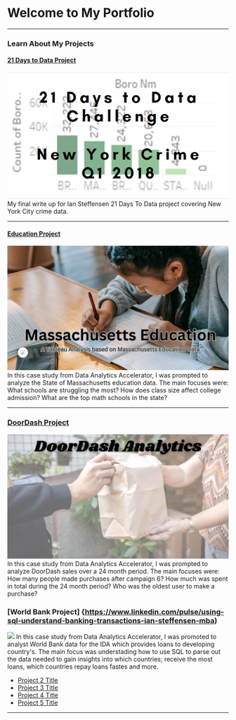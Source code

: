 # Welcome to My Portfolio

---

### Learn About My Projects


 

#### [21 Days to Data Project](https://www.linkedin.com/pulse/what-i-learned-21-days-from-data-ian-steffensen-mba/?trackingId=y291XeZERHSQjDF2Tiupig%3D%3D)
[<img src="images/21 day challenge.png?raw=true"/>](https://www.linkedin.com/pulse/what-i-learned-21-days-from-data-ian-steffensen-mba/?trackingId=y291XeZERHSQjDF2Tiupig%3D%3D)
My final write up for Ian Steffensen 21 Days To Data project covering New York City crime data. 


---
#### [Education Project](https://www.linkedin.com/pulse/massachusetts-education-system-analysis-ian-steffensen-mba/?trackingId=FgM3SIyvRX%2BsxeHSJPdg6g%3D%3D)
[<img src="images/Massachusetts Education A Tableau Analysis based on Massachusetts Education Data111.png?raw=true"/>](https://www.linkedin.com/pulse/massachusetts-education-system-analysis-ian-steffensen-mba/?trackingId=FgM3SIyvRX%2BsxeHSJPdg6g%3D%3D)
In this case study from Data Analytics Accelerator, I was prompted to analyze the State of Massachusetts education data. The main focuses were:
What schools are struggling the most?
How does class size affect college admission?
What are the top math schools in the state? 

---

### [DoorDash Project](https://www.linkedin.com/pulse/doordash-sales-insights-ian-steffensen-mba/?trackingId=nlcfDli3q9G0zyHnpmIeZg%3D%3D)
[<img src="images/DoorDash Analytics (1) First screen.png?raw=true"/>](https://www.linkedin.com/pulse/doordash-sales-insights-ian-steffensen-mba/?trackingId=nlcfDli3q9G0zyHnpmIeZg%3D%3D)
In this case study from Data Analytics Accelerator, I was prompted to analyze DoorDash sales over a 24 month period. The main focuses were: 
 How many people made purchases after campaign 6?
 How much was spent in total during the 24 month period?
 Who was the oldest user to make a purchase?
 

### [World Bank Project] {https://www.linkedin.com/pulse/using-sql-understand-banking-transactions-ian-steffensen-mba)
[<img src="images/World Back Day(1) First screen.png?raw=true"/>](https://www.linkedin.com/pulse/using-sql-understand-banking-transactions-ian-steffensen-mba/)
In this case study from Data Analytics Accelerator, I was promoted to analyst World Bank data for the IDA which provides loans to developing country's. The main focus was understading how to use SQL to parse out the data needed to gain insights into which countries; receive the most loans, which countries repay loans fastes and more. 


- [Project 2 Title](http://example.com/)
- [Project 3 Title](http://example.com/)
- [Project 4 Title](http://example.com/)
- [Project 5 Title](http://example.com/)

---




